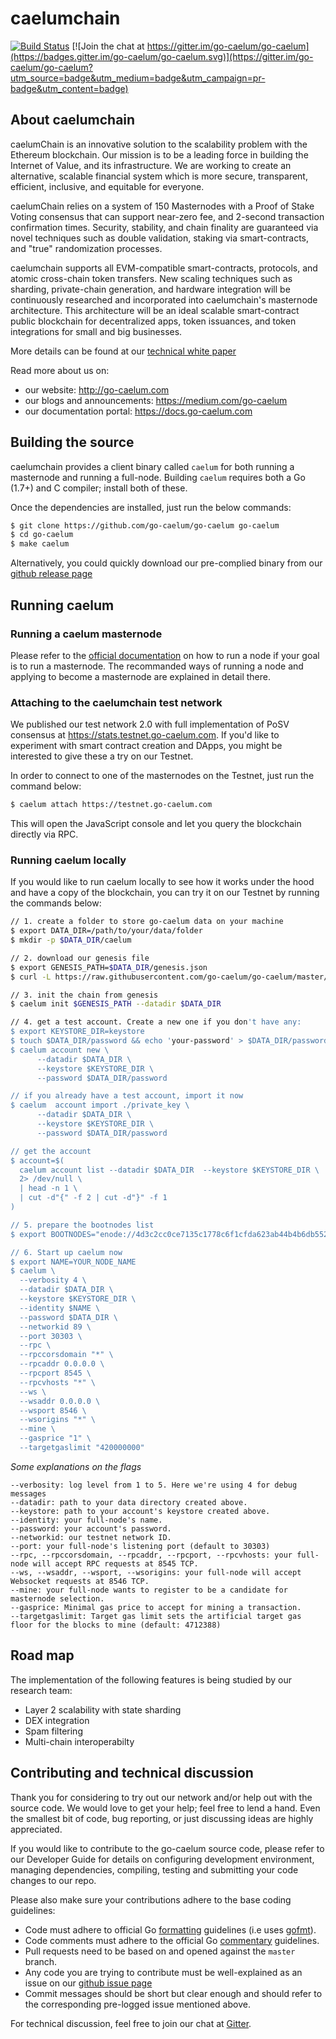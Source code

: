 # caelumchain

[![Build Status](https://travis-ci.org/go-caelum/go-caelum.svg?branch=master)](https://travis-ci.org/go-caelum/go-caelum)
[![Join the chat at https://gitter.im/go-caelum/go-caelum](https://badges.gitter.im/go-caelum/go-caelum.svg)](https://gitter.im/go-caelum/go-caelum?utm_source=badge&utm_medium=badge&utm_campaign=pr-badge&utm_content=badge)

## About caelumchain

caelumChain is an innovative solution to the scalability problem with the Ethereum blockchain.
Our mission is to be a leading force in building the Internet of Value, and its infrastructure.
We are working to create an alternative, scalable financial system which is more secure, transparent, efficient, inclusive, and equitable for everyone.

caelumChain relies on a system of 150 Masternodes with a Proof of Stake Voting consensus that can support near-zero fee, and 2-second transaction confirmation times.
Security, stability, and chain finality are guaranteed via novel techniques such as double validation, staking via smart-contracts, and "true" randomization processes.

caelumchain supports all EVM-compatible smart-contracts, protocols, and atomic cross-chain token transfers.
New scaling techniques such as sharding, private-chain generation, and hardware integration will be continuously researched and incorporated into caelumchain's masternode architecture. This architecture will be an ideal scalable smart-contract public blockchain for decentralized apps, token issuances, and token integrations for small and big businesses.

More details can be found at our [technical white paper](https://go-caelum.com/docs/technical-whitepaper---1.0.pdf)

Read more about us on:

- our website: http://go-caelum.com
- our blogs and announcements: https://medium.com/go-caelum
- our documentation portal: https://docs.go-caelum.com

## Building the source

caelumchain provides a client binary called `caelum` for both running a masternode and running a full-node.
Building `caelum` requires both a Go (1.7+) and C compiler; install both of these.

Once the dependencies are installed, just run the below commands:

```bash
$ git clone https://github.com/go-caelum/go-caelum go-caelum
$ cd go-caelum
$ make caelum
```

Alternatively, you could quickly download our pre-complied binary from our [github release page](https://github.com/go-caelum/go-caelum/releases)

## Running caelum

### Running a caelum masternode

Please refer to the [official documentation](https://docs.go-caelum.com/get-started/run-node/) on how to run a node if your goal is to run a masternode.
The recommanded ways of running a node and applying to become a masternode are explained in detail there.

### Attaching to the caelumchain test network

We published our test network 2.0 with full implementation of PoSV consensus at https://stats.testnet.go-caelum.com.
If you'd like to experiment with smart contract creation and DApps, you might be interested to give these a try on our Testnet.

In order to connect to one of the masternodes on the Testnet, just run the command below:

```bash
$ caelum attach https://testnet.go-caelum.com
```

This will open the JavaScript console and let you query the blockchain directly via RPC.

### Running caelum locally

If you would like to run caelum locally to see how it works under the hood and have a copy of the blockchain, you can try it on our Testnet by running the commands below:

```bash
// 1. create a folder to store go-caelum data on your machine
$ export DATA_DIR=/path/to/your/data/folder
$ mkdir -p $DATA_DIR/caelum

// 2. download our genesis file
$ export GENESIS_PATH=$DATA_DIR/genesis.json
$ curl -L https://raw.githubusercontent.com/go-caelum/go-caelum/master/genesis/testnet.json -o $GENESIS_PATH

// 3. init the chain from genesis
$ caelum init $GENESIS_PATH --datadir $DATA_DIR

// 4. get a test account. Create a new one if you don't have any:
$ export KEYSTORE_DIR=keystore
$ touch $DATA_DIR/password && echo 'your-password' > $DATA_DIR/password
$ caelum account new \
      --datadir $DATA_DIR \
      --keystore $KEYSTORE_DIR \
      --password $DATA_DIR/password

// if you already have a test account, import it now
$ caelum  account import ./private_key \
      --datadir $DATA_DIR \
      --keystore $KEYSTORE_DIR \
      --password $DATA_DIR/password

// get the account
$ account=$(
  caelum account list --datadir $DATA_DIR  --keystore $KEYSTORE_DIR \
  2> /dev/null \
  | head -n 1 \
  | cut -d"{" -f 2 | cut -d"}" -f 1
)

// 5. prepare the bootnodes list
$ export BOOTNODES="enode://4d3c2cc0ce7135c1778c6f1cfda623ab44b4b6db55289543d48ecfde7d7111fd420c42174a9f2fea511a04cf6eac4ec69b4456bfaaae0e5bd236107d3172b013@52.221.28.223:30301,enode://298780104303fcdb37a84c5702ebd9ec660971629f68a933fd91f7350c54eea0e294b0857f1fd2e8dba2869fcc36b83e6de553c386cf4ff26f19672955d9f312@13.251.101.216:30301,enode://46dba3a8721c589bede3c134d755eb1a38ae7c5a4c69249b8317c55adc8d46a369f98b06514ecec4b4ff150712085176818d18f59a9e6311a52dbe68cff5b2ae@13.250.94.232:30301"

// 6. Start up caelum now
$ export NAME=YOUR_NODE_NAME
$ caelum \
  --verbosity 4 \
  --datadir $DATA_DIR \
  --keystore $KEYSTORE_DIR \
  --identity $NAME \
  --password $DATA_DIR \
  --networkid 89 \
  --port 30303 \
  --rpc \
  --rpccorsdomain "*" \
  --rpcaddr 0.0.0.0 \
  --rpcport 8545 \
  --rpcvhosts "*" \
  --ws \
  --wsaddr 0.0.0.0 \
  --wsport 8546 \
  --wsorigins "*" \
  --mine \
  --gasprice "1" \
  --targetgaslimit "420000000"
```

*Some explanations on the flags*

```
--verbosity: log level from 1 to 5. Here we're using 4 for debug messages
--datadir: path to your data directory created above.
--keystore: path to your account's keystore created above.
--identity: your full-node's name.
--password: your account's password.
--networkid: our testnet network ID.
--port: your full-node's listening port (default to 30303)
--rpc, --rpccorsdomain, --rpcaddr, --rpcport, --rpcvhosts: your full-node will accept RPC requests at 8545 TCP.
--ws, --wsaddr, --wsport, --wsorigins: your full-node will accept Websocket requests at 8546 TCP.
--mine: your full-node wants to register to be a candidate for masternode selection.
--gasprice: Minimal gas price to accept for mining a transaction.
--targetgaslimit: Target gas limit sets the artificial target gas floor for the blocks to mine (default: 4712388)
```

## Road map

The implementation of the following features is being studied by our research team:

- Layer 2 scalability with state sharding
- DEX integration
- Spam filtering
- Multi-chain interoperabilty

## Contributing and technical discussion

Thank you for considering to try out our network and/or help out with the source code.
We would love to get your help; feel free to lend a hand.
Even the smallest bit of code, bug reporting, or just discussing ideas are highly appreciated.

If you would like to contribute to the go-caelum source code, please refer to our Developer Guide for details on configuring development environment, managing dependencies, compiling, testing and submitting your code changes to our repo.

Please also make sure your contributions adhere to the base coding guidelines:

- Code must adhere to official Go [formatting](https://golang.org/doc/effective_go.html#formatting) guidelines (i.e uses [gofmt](https://golang.org/cmd/gofmt/)).
- Code comments must adhere to the official Go [commentary](https://golang.org/doc/effective_go.html#commentary) guidelines.
- Pull requests need to be based on and opened against the `master` branch.
- Any code you are trying to contribute must be well-explained as an issue on our [github issue page](https://github.com/go-caelum/go-caelum/issues)
- Commit messages should be short but clear enough and should refer to the corresponding pre-logged issue mentioned above.

For technical discussion, feel free to join our chat at [Gitter](https://gitter.im/go-caelum/go-caelum).
